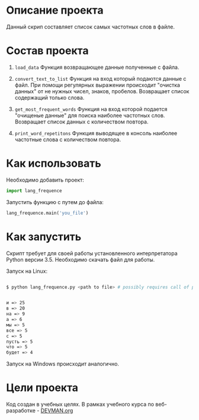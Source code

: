 # Описание проекта

Данный скрип составляет список самых частотных слов в файле.

# Состав проекта

1) `load_data`
 Функция возвращающее данные полученные с файла.

2) `convert_text_to_list`
 Функция на вход который подаются данные с файл. При помощи регулярных выражении происходит "очистка данных" от не нужных чисел, знаков, пробелов. Возвращает список содержащий только слова.

3) `get_most_frequent_words`
Функция на вход которой подается "очищеные данные" для поиска наиболее частотных слов. Возвращает список данных с количеством повтора.

4) `print_word_repetitons` 
Функция выводящее в консоль наиболее частотные слова с количеством повтора.

# Как использовать

Необходимо добавить проект:

```python
import lang_frequence
```
 
Запустить функцию с путем до файла:

```python
lang_frequence.main('you_file')
```

# Как запустить

Скрипт требует для своей работы установленного интерпретатора Python версии 3.5. Необходимо скачать файл для работы.

Запуск на Linux:

```bash

$ python lang_frequence.py <path to file> # possibly requires call of python3 executive instead of just python


и => 25
в => 20
на => 9
а => 6
мы => 5
все => 5
с => 5
пусть => 5
что => 5
будет => 4
```

Запуск на Windows происходит аналогично.


# Цели проекта

Код создан в учебных целях. В рамках учебного курса по веб-разработке - [DEVMAN.org](https://devman.org)
